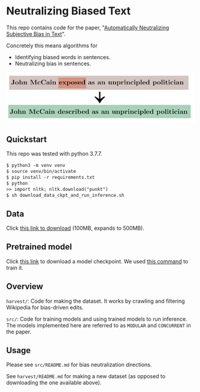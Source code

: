 # Neutralizing Biased Text

This repo contains code for the paper, "[Automatically Neutralizing Subjective Bias in Text](https://arxiv.org/abs/1911.09709)".

Concretely this means algorithms for
* Identifying biased words in sentences.
* Neutralizing bias in sentences.

<img src="firstpage.png" alt="firstpage" width="650"/>


## Quickstart

This repo was tested with python 3.7.7.
```
$ python3 -m venv venv
$ source venv/bin/activate
$ pip install -r requirements.txt
$ python
>> import nltk; nltk.download("punkt")
$ sh download_data_ckpt_and_run_inference.sh
```

## Data

Click [this link to download](http://bit.ly/bias-corpus) (100MB, expands to 500MB). 


## Pretrained model
Click [this link](https://bit.ly/bias-model) to download a model checkpoint. We used [this command](https://nlp.stanford.edu/projects/bias/train.sh) to train it. 


## Overview

`harvest/`: Code for making the dataset. It works by crawling and filtering Wikipedia for bias-driven edits.

`src/`: Code for training models and using trained models to run inference. The models implemented here are referred to as `MODULAR` and `CONCURRENT` in the paper.

## Usage

Please see `src/README.md` for bias neutralization directions.

See `harvest/README.md` for making a new dataset (as opposed to downloading the one available above). 




<!--




Our code-based is structured in the following format: 

* `harvest/`: Provides utilities for crawling Wikipedia articles and for generating a parallel dataset of biased-debiased sentences. Our data generation approach mirrors that proposed by Recasens et al. (https://nlp.stanford.edu/pubs/neutrality.pdf). A final version of our crawled dataset can be found at https://stanford.io/2Q8G3bX. The zip file containing the data is 100MB
and expands to 500MB. 
* `src/`: This folder provides the model architectures, and training procedures for both detecting bias and generating 'debiased' versions of text. It is sub-divided in the following manner: 
    + `src/tagging/`: Functionality for detecting bias in a given input sentence. The model architectures, which are based on BERT and use the huggingface implementation, can be found under model.py. Simple baselines we implement, such as logistic regression classifiers, are presented in baseline.py. The primary training loop can be found under train.py. Utilities used by both model.py and train.py can be found under util.py.  To spawn a basic training and evaluation run, you can call the following from the root directory: 

    ```bash
    python tagging/train.py --train <training dataset> --test <test dataset> --working_dir <dir> --train_batch_size <batch_size> --test_batch_size <batch_size>  --hidden_size <hidden_size> --debug_skip
    ```

    By default, the tagging module is trained to incorporate the linguistic features enumerated by Recasens et al. For more information on how we incorporate these features into our BERT architecture, we direct you to the accompanying conference publication. In general terms, Marta's features comprise 32 linguistic features that are extracted for each word in a given sentence. In the process of training our model, we combine the BERT based word representation for each word with the words' accompanying linguistic features. We specify different ways in which these two representations can be combined, namely via concatenation or addition. We also allow users to specify whether the lingusitic features should be conatenated at the top or bottom of a given word's BERT embedding. These settings and the default specifications can be found under 'src/shared/args.py'. In addition to Recasens features, we also enable user to learn a category embedding, in addition to individual word embeddings, that specify a latent representation of the category of the article from which the input was extracted. These categories are derived from a set of predetermined article categories specified by the Wikipedia foundation. In our paper, we show empirically that conditioning our bias detection system on the given type of input enables the system to more accurately find bias. Setting and default specifications for jointly learning category embeddings can also be accessed under 'src/shared/args.py'.

    + `src/seq2seq/`: Functionality for generating debiased versions of a given biased sentence. As in the tagging directory, the model.py directory establishes the model architectures we use 
    in order to generate a debiased version for a given biased sentence. The models we establish are variants of basic Seq-2-Seq networks, with varying attention implementations. We provide an additional architecture of a generative debiasing model under transformer_decoder.py that uses a transformer-based architecture as a decoding module. The training procedure can again be found under train.py. To spawn a basic training and evaluation run, you can call the following from the root directory: 

    ```bash
    python seq2seq/train.py --train <training dataset> --test <test dataset> --working_dir <dir> --max_seq_len <seq_size> --train_batch_size <batch_size>  --test_batch_size <batch_size>   --hidden_size  <hidden_size> --debug_skip
    ```

    + `src/joint/`: Combines together the bias detection and debiasing modules into one end-to-end model that can be trained, and evaluated jointly. As in the other modules, the joint model architecture is stored under model.py and the primary training loop can be found under train.py. To spawn a basic training and evaluation run of our joint end-to-end framework, you can call the following from the root directory: 

    ```bash
    python joint/train.py --train  <training dataset> --test <test dataset>  --extra_features_top --pre_enrich --activation_hidden --tagging_pretrain_epochs 1 --pretrain_epochs 4     --learning_rate 0.0003 --epochs 2 --hidden_size 10 --train_batch_size 4 --test_batch_size 4     --bert_full_embeddings --debias_weight 1.3 --freeze_tagger --token_softmax --sequence_softmax  --working_dir <dir>  --debug_skip
    ```

    + `src/lexicons/`: Lexicons of words and their associated linguistic properties, such as impliocations, hedges, and factives. We require these lexicons to derive the features used by Recasens. et al to detect bias. 

    + `src/shared/`: A set of utilities that are shared by both the bias detection and debias generation modules, such as an implementation of beam search. We also store, constants and arguments that are shared globally. Args.py stores the entire set of arguments that can be passed into any one of the modules, along with a default specification. 
    
    
-->

